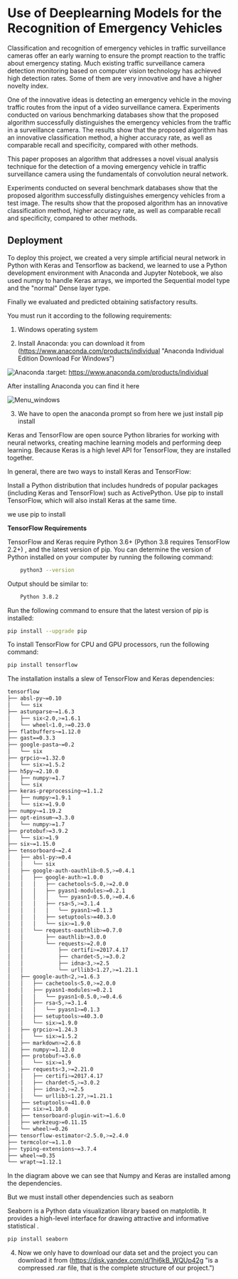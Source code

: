 
# Use of Deeplearning Models for the Recognition of Emergency Vehicles

Classification and recognition of emergency vehicles in traffic surveillance cameras offer an early warning to ensure the prompt reaction to the traffic about emergency stating. Much existing traffic surveillance camera detection monitoring based on computer vision technology has achieved high detection rates. Some of them are very innovative and have a higher novelty index.

One of the innovative ideas is detecting an emergency vehicle in the moving traffic routes from the input of a video surveillance camera.
Experiments conducted on various benchmarking databases show that the proposed algorithm successfully distinguishes the emergency vehicles from the traffic in a surveillance camera. The results show that the proposed algorithm has an innovative classification method, a higher accuracy rate, as well as comparable recall and specificity, compared with other methods.

This paper proposes an algorithm that addresses a novel visual analysis technique for the detection of a moving emergency vehicle in traffic surveillance camera using the fundamentals of convolution neural network.

Experiments conducted on several benchmark databases show that the proposed algorithm successfully distinguishes emergency vehicles from a test image. The results show that the proposed algorithm has an innovative classification method, higher accuracy rate, as well as comparable recall and specificity, compared to other methods.


## Deployment

To deploy this project, we created a very simple artificial neural network in Python with Keras and Tensorflow as backend, we learned to use a Python development environment with Anaconda and Jupyter Notebook, we also used numpy to handle Keras arrays, we imported the Sequential model type and the "normal" Dense layer type.

Finally we evaluated and predicted obtaining satisfactory results.

You must run it according to the following requirements:

1.  Windows operating system

2. Install Anaconda: 
you can download it from (https://www.anaconda.com/products/individual "Anaconda Individual Edition
Download For Windows")

![Anaconda](https://raw.githubusercontent.com/username/projectname/branch/path/to/Anaconda.png)
    :target: https://www.anaconda.com/products/individual

 After installing Anaconda you can find it here

 ![Menu_windows](https://raw.githubusercontent.com/username/projectname/branch/path/to/Menu_windows.png)

3. We have to open the anaconda prompt so from here we just install pip install


Keras and TensorFlow are open source Python libraries for working with neural networks, creating machine learning models and performing deep learning. Because Keras is a high level API for TensorFlow, they are installed together.

In general, there are two ways to install Keras and TensorFlow:

Install a Python distribution that includes hundreds of popular packages (including Keras and TensorFlow) such as ActivePython.
Use pip to install TensorFlow, which will also install Keras at the same time.

we use pip to install

**TensorFlow Requirements**

TensorFlow and Keras require Python 3.6+ (Python 3.8 requires TensorFlow 2.2+) , and the latest version of pip. You can determine the version of Python installed on your computer by running the following command:


```bash
    python3 --version
```
Output should be similar to:
```bash
    Python 3.8.2
```
Run the following command to ensure that the latest version of pip is installed:
```bash
pip install --upgrade pip
```
To install TensorFlow for CPU and GPU processors, run the following command:
```bash
pip install tensorflow
```
The installation installs a slew of TensorFlow and Keras dependencies:
```bash
tensorflow                                 
├── absl-py~=0.10                          
│   └── six                                
├── astunparse~=1.6.3                      
│   ├── six<2.0,>=1.6.1                    
│   └── wheel<1.0,>=0.23.0                 
├── flatbuffers~=1.12.0                    
├── gast==0.3.3                            
├── google-pasta~=0.2                      
│   └── six                                
├── grpcio~=1.32.0                         
│   └── six>=1.5.2                         
├── h5py~=2.10.0                           
│   ├── numpy>=1.7                         
│   └── six                                
├── keras-preprocessing~=1.1.2             
│   ├── numpy>=1.9.1                       
│   └── six>=1.9.0                         
├── numpy~=1.19.2                          
├── opt-einsum~=3.3.0                      
│   └── numpy>=1.7                         
├── protobuf>=3.9.2                        
│   └── six>=1.9                           
├── six~=1.15.0                            
├── tensorboard~=2.4                       
│   ├── absl-py>=0.4                       
│   │   └── six                            
│   ├── google-auth-oauthlib<0.5,>=0.4.1   
│   │   ├── google-auth>=1.0.0             
│   │   │   ├── cachetools<5.0,>=2.0.0     
│   │   │   ├── pyasn1-modules>=0.2.1      
│   │   │   │   └── pyasn1<0.5.0,>=0.4.6   
│   │   │   ├── rsa<5,>=3.1.4              
│   │   │   │   └── pyasn1>=0.1.3          
│   │   │   ├── setuptools>=40.3.0         
│   │   │   └── six>=1.9.0                 
│   │   └── requests-oauthlib>=0.7.0       
│   │       ├── oauthlib>=3.0.0            
│   │       └── requests>=2.0.0            
│   │           ├── certifi>=2017.4.17     
│   │           ├── chardet<5,>=3.0.2      
│   │           ├── idna<3,>=2.5           
│   │           └── urllib3<1.27,>=1.21.1  
│   ├── google-auth<2,>=1.6.3              
│   │   ├── cachetools<5.0,>=2.0.0         
│   │   ├── pyasn1-modules>=0.2.1          
│   │   │   └── pyasn1<0.5.0,>=0.4.6       
│   │   ├── rsa<5,>=3.1.4                  
│   │   │   └── pyasn1>=0.1.3              
│   │   ├── setuptools>=40.3.0             
│   │   └── six>=1.9.0                     
│   ├── grpcio>=1.24.3                     
│   │   └── six>=1.5.2                     
│   ├── markdown>=2.6.8                    
│   ├── numpy>=1.12.0                      
│   ├── protobuf>=3.6.0                    
│   │   └── six>=1.9                       
│   ├── requests<3,>=2.21.0                
│   │   ├── certifi>=2017.4.17             
│   │   ├── chardet<5,>=3.0.2              
│   │   ├── idna<3,>=2.5                   
│   │   └── urllib3<1.27,>=1.21.1          
│   ├── setuptools>=41.0.0                 
│   ├── six>=1.10.0                        
│   ├── tensorboard-plugin-wit>=1.6.0      
│   ├── werkzeug>=0.11.15                  
│   └── wheel>=0.26                        
├── tensorflow-estimator<2.5.0,>=2.4.0    
├── termcolor~=1.1.0                       
├── typing-extensions~=3.7.4               
├── wheel~=0.35                            
└── wrapt~=1.12.1
```
In the diagram above we can see that Numpy and Keras are installed among the dependencies.

But we must install other dependencies such as seaborn

Seaborn is a Python data visualization library based on matplotlib. 
It provides a high-level interface for drawing attractive and informative statistical .

```bash
pip install seaborn
```
4. Now we only have to download our data set and the project
you can download it from (https://disk.yandex.com/d/1hi6kB_WQUp42g "is a compressed .rar file, that is the complete structure of our project.")

